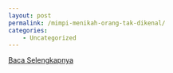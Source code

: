 ```yaml
---
layout: post
permalink: /mimpi-menikah-orang-tak-dikenal/
categories:
    - Uncategorized
---
```


[Baca Selengkapnya](/02)